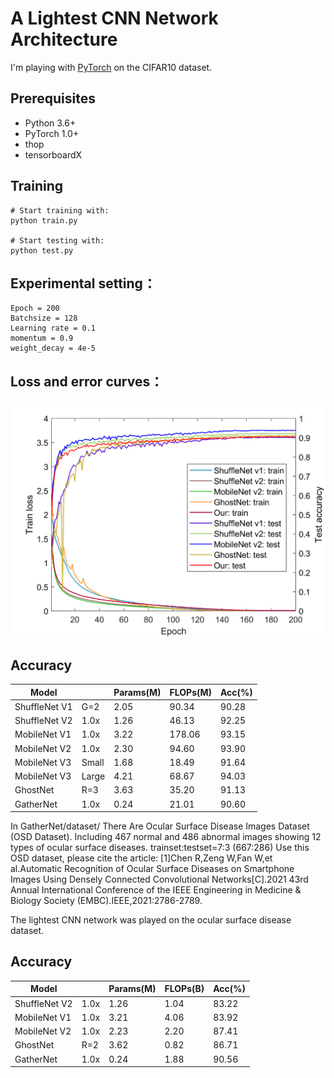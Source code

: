 # A Lightest CNN Network Architecture

I'm playing with [PyTorch](http://pytorch.org/) on the CIFAR10 dataset.

## Prerequisites
- Python 3.6+
- PyTorch 1.0+
- thop
- tensorboardX

## Training
```
# Start training with: 
python train.py

# Start testing with: 
python test.py
```

## Experimental setting：
```
Epoch = 200  
Batchsize = 128  
Learning rate = 0.1  
momentum = 0.9  
weight_decay = 4e-5
```

## Loss and error curves：

![](data/loss.png)



## Accuracy
| Model          |       | Params(M) | FLOPs(M)  | Acc(%) |
| -------------- | ---   | -------   | ----      | ----   |
| ShuffleNet V1  | G=2   |  2.05     | 90.34     | 90.28  |
| ShuffleNet V2  | 1.0x  |  1.26     | 46.13     | 92.25  |
| MobileNet V1   | 1.0x  |  3.22     | 178.06    | 93.15  |
| MobileNet V2   | 1.0x  |  2.30     | 94.60     | 93.90  |
| MobileNet V3   | Small |  1.68     | 18.49     | 91.64  |
| MobileNet V3   | Large |  4.21     | 68.67     | 94.03  |
| GhostNet       | R=3   |  3.63     | 35.20     | 91.13  |
| GatherNet      | 1.0x  |  0.24     | 21.01     | 90.60  |

In GatherNet/dataset/
There Are Ocular Surface Disease Images Dataset (OSD Dataset).
Including 467 normal and 486 abnormal images showing 12 types of ocular surface diseases.
trainset:testset=7:3 (667:286)
Use this OSD dataset, please cite the article: 
[1]Chen R,Zeng W,Fan W,et al.Automatic Recognition of Ocular Surface Diseases on Smartphone Images 
Using Densely Connected Convolutional Networks[C].2021 43rd Annual International Conference of the 
IEEE Engineering in Medicine & Biology Society (EMBC).IEEE,2021:2786-2789.


The lightest CNN network was played on the ocular surface disease dataset.

## Accuracy
| Model          |       | Params(M) | FLOPs(B)  | Acc(%) |
| -------------- | ---   | -------   | ----      | ----   |
| ShuffleNet V2  | 1.0x  |  1.26     | 1.04      | 83.22  |
| MobileNet V1   | 1.0x  |  3.21     | 4.06      | 83.92  |
| MobileNet V2   | 1.0x  |  2.23     | 2.20      | 87.41  |
| GhostNet       | R=2   |  3.62     | 0.82      | 86.71  |
| GatherNet      | 1.0x  |  0.24     | 1.88      | 90.56  |
